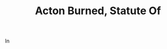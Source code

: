 ---
title: Acton Burned, Statute Of
permalink: "/definitions/acton-burned-statute-of.html"
body: In
published_at: '2018-07-07'
layout: post
---
